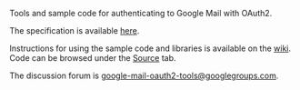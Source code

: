 Tools and sample code for authenticating to Google Mail with OAuth2.

The specification is available [here](http://code.google.com/apis/gmail/oauth/protocol.html).

Instructions for using the sample code and libraries is available on the [wiki](Overview.md). Code can be browsed under the [Source](http://code.google.com/p/google-mail-oauth2-tools/source/browse/trunk) tab.

The discussion forum is [google-mail-oauth2-tools@googlegroups.com](https://groups.google.com/group/google-mail-oauth2-tools).